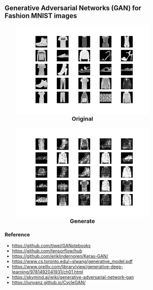 ## Generative Adversarial Networks (GAN) for Fashion MNIST images

<p align="center" style='font-size:18px;text-align:center;'>
  <img src="./assets/mnist_0.png">
  <b>Original</b><br>
</p>

<p  align="center" style='font-size:18px;text-align:center;'>
  <img src="./assets/generate_mnist_0.png">
  <b>Generate</b><br>
</p>


### Reference
- https://github.com/tjwei/GANotebooks
- https://github.com/tensorflow/hub
- https://github.com/eriklindernoren/Keras-GAN/
- https://www.cs.toronto.edu/~slwang/generative_model.pdf
- https://www.oreilly.com/library/view/generative-deep-learning/9781492041931/ch01.html
- https://skymind.ai/wiki/generative-adversarial-network-gan
- https://junyanz.github.io/CycleGAN/
